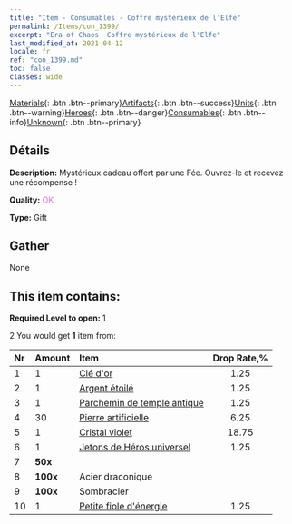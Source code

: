 ```yaml
---
title: "Item - Consumables - Coffre mystérieux de l'Elfe"
permalink: /Items/con_1399/
excerpt: "Era of Chaos  Coffre mystérieux de l'Elfe"
last_modified_at: 2021-04-12
locale: fr
ref: "con_1399.md"
toc: false
classes: wide
---
```

 [Materials](/fr/Items/){: .btn .btn--primary}[Artifacts](/fr/Items/Artifacts/){: .btn .btn--success}[Units](/fr/Items/Units/){: .btn .btn--warning}[Heroes](/fr/Items/Heroes/){: .btn .btn--danger}[Consumables](/fr/Items/Consumables/){: .btn .btn--info}[Unknown](/fr/Items/Unknown/){: .btn .btn--primary}

## Détails
 **Description:** Mystérieux cadeau offert par une Fée. Ouvrez-le et recevez une récompense !

 **Quality:** <span style="color: #DA70D6">OK</span>

 **Type:** Gift

## Gather

  None

## This item contains:

 **Required Level to open:** 1

 2 You would get **1** item  from:

  | Nr | Amount |     Item    | Drop Rate,% |
  |:---|:-------|:------------|:---------:|
  | 1 | 1 | [Clé d'or](/fr/Items/con_783/) | 1.25 | 
  | 2 | 1 | [Argent étoilé](/fr/Items/con_969/) | 1.25 | 
  | 3 | 1 | [Parchemin de temple antique](/fr/Items/con_697/) | 1.25 | 
  | 4 | 30 | [Pierre artificielle](/fr/Items/art_188/) | 6.25 | 
  | 5 | 1 | [Cristal violet](/fr/Items/con_720/) | 18.75 | 
  | 6 | 1 | [Jetons de Héros universel](/fr/Items/her_358/) | 1.25 | 
  | 7 |  **50x** | <i class="fas fa-gem"/> |  | 25 | 
  | 8 |  **100x** | Acier draconique |  | 18.75 | 
  | 9 |  **100x** | Sombracier |  | 25 | 
  | 10 | 1 | [Petite fiole d'énergie](/fr/Items/con_724/) | 1.25 | 
